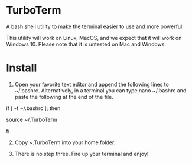 # TurboTerm
A bash shell utility to make the terminal easier to use and more powerful.  

This utility will work on Linux, MacOS, and we expect that it will work on Windows 10.  Please note that it is untested on Mac and Windows.

# Install

1. Open your favorite text editor and append the following lines to ~/.bashrc.
Alternatively, in a terminal you can type nano ~/.bashrc and paste the following at the end of the file.

if [ -f ~/.bashrc ]; then

source ~/.TurboTerm

fi


2. Copy ~.TurboTerm into your home folder.

3. There is no step three.  Fire up your terminal and enjoy!
